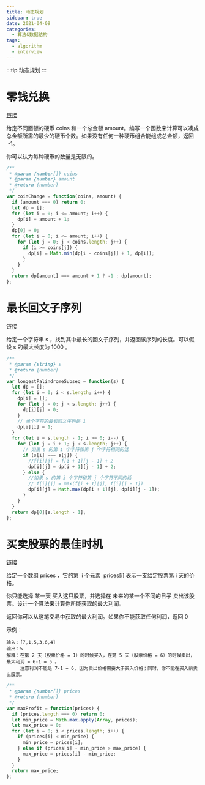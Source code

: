 ```yaml
---
title: 动态规划
sidebar: true
date: 2021-04-09
categories:
  - 算法&数据结构
tags:
  - algorithm
  - interview
---
```


:::tip
动态规划
:::

<!-- more -->

# 零钱兑换

[链接](https://leetcode-cn.com/problems/coin-change/)

给定不同面额的硬币 coins 和一个总金额 amount。编写一个函数来计算可以凑成总金额所需的最少的硬币个数。如果没有任何一种硬币组合能组成总金额，返回  -1。

你可以认为每种硬币的数量是无限的。

```js
/**
 * @param {number[]} coins
 * @param {number} amount
 * @return {number}
 */
var coinChange = function(coins, amount) {
  if (amount === 0) return 0;
  let dp = [];
  for (let i = 0; i <= amount; i++) {
    dp[i] = amount + 1;
  }
  dp[0] = 0;
  for (let i = 0; i <= amount; i++) {
    for (let j = 0; j < coins.length; j++) {
      if (i >= coins[j]) {
        dp[i] = Math.min(dp[i - coins[j]] + 1, dp[i]);
      }
    }
  }
  return dp[amount] === amount + 1 ? -1 : dp[amount];
};
```

# 最长回文子序列

[链接](https://leetcode-cn.com/problems/longest-palindromic-subsequence/)

给定一个字符串 s ，找到其中最长的回文子序列，并返回该序列的长度。可以假设 s 的最大长度为 1000 。

```js
/**
 * @param {string} s
 * @return {number}
 */
var longestPalindromeSubseq = function(s) {
  let dp = [];
  for (let i = 0; i < s.length; i++) {
    dp[i] = [];
    for (let j = 0; j < s.length; j++) {
      dp[i][j] = 0;
    }
    // 单个字符的最长回文序列是 1
    dp[i][i] = 1;
  }
  for (let i = s.length - 1; i >= 0; i--) {
    for (let j = i + 1; j < s.length; j++) {
      // 如果 s 的第 i 个字符和第 j 个字符相同的话
      if (s[i] === s[j]) {
        //f[i][j] = f[i + 1][j - 1] + 2
        dp[i][j] = dp[i + 1][j - 1] + 2;
      } else {
        //如果 s 的第 i 个字符和第 j 个字符不同的话
        // f[i][j] = max(f[i + 1][j], f[i][j - 1])
        dp[i][j] = Math.max(dp[i + 1][j], dp[i][j - 1]);
      }
    }
  }
  return dp[0][s.length - 1];
};
```

# 买卖股票的最佳时机

[链接](https://leetcode-cn.com/problems/best-time-to-buy-and-sell-stock/)

给定一个数组 prices ，它的第  i 个元素  prices[i] 表示一支给定股票第 i 天的价格。

你只能选择 某一天 买入这只股票，并选择在 未来的某一个不同的日子 卖出该股票。设计一个算法来计算你所能获取的最大利润。

返回你可以从这笔交易中获取的最大利润。如果你不能获取任何利润，返回 0

示例：

```
输入：[7,1,5,3,6,4]
输出：5
解释：在第 2 天（股票价格 = 1）的时候买入，在第 5 天（股票价格 = 6）的时候卖出，最大利润 = 6-1 = 5 。
     注意利润不能是 7-1 = 6, 因为卖出价格需要大于买入价格；同时，你不能在买入前卖出股票。
```

```js
/**
 * @param {number[]} prices
 * @return {number}
 */
var maxProfit = function(prices) {
  if (prices.length === 0) return 0;
  let min_price = Math.max.apply(Array, prices);
  let max_price = 0;
  for (let i = 0; i < prices.length; i++) {
    if (prices[i] < min_price) {
      min_price = prices[i];
    } else if (prices[i] - min_price > max_price) {
      max_price = prices[i] - min_price;
    }
  }
  return max_price;
};
```
